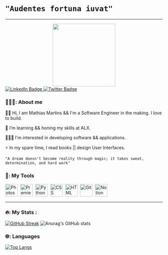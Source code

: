 # ```"Audentes fortuna iuvat"```
________________________________

<div id="header" align="center">
  <img src="https://media.giphy.com/media/3o72Fis3O08ru2BqQ8/giphy.gif" width="200"/>
</div>

<div id="badges">
  <a href="https://www.linkedin.com/in/mathias-martins-agtctwd07/">
    <img src="https://img.shields.io/badge/LinkedIn-blue?style=for-the-badge&logo=linkedin&logoColor=white" alt="LinkedIn Badge"/>
  </a>
  <a href="https://twitter.com/montybasquiart">
    <img src="https://img.shields.io/badge/Twitter-blue?style=for-the-badge&logo=twitter&logoColor=white" alt="Twitter Badge"/>
  </a>
</div>

<img src="https://komarev.com/ghpvc/?username=montybasquiart&style=flat-square&color=blue" alt=""/>

### 👨🏿‍💻: About me

👋🏿 Hi, I am Mathias Martins && I'm a Software Engineer in the making. I love to build.

🌱 I’m learning && honing my skills at ALX.

👨🏿‍💻 I'm interested in developing software && applications.

⚡ In my spare time, I read books || design User Interfaces.

```"A dream doesn't become reality through magic; it takes sweat, determination, and hard work"```

### 🧰: My Tools

<div>



  <img src="https://cdn.jsdelivr.net/gh/devicons/devicon@latest/icons/photoshop/photoshop-original.svg" title="Photoshop" alt="Photoshop" width="40" height="40"/>&nbsp;
  <img src="https://cdn.jsdelivr.net/gh/devicons/devicon@latest/icons/premierepro/premierepro-original.svg" title="Premierepro" alt="Premierepro" width="40" height="40"/>&nbsp;
  <img src="https://cdn.jsdelivr.net/gh/devicons/devicon@latest/icons/python/python-original.svg" title="Python" alt="Python" width="40" height="40"/>&nbsp;
  <img src="https://github.com/devicons/devicon/blob/master/icons/css3/css3-plain-wordmark.svg"  title="CSS3" alt="CSS" width="40" height="40"/>&nbsp;
  <img src="https://github.com/devicons/devicon/blob/master/icons/html5/html5-original.svg" title="HTML5" alt="HTML" width="40" height="40"/>&nbsp;
  <img src="https://github.com/devicons/devicon/blob/master/icons/git/git-original-wordmark.svg" title="Git" alt="Git" width="40" height="40"/>&nbsp;
  <img src="https://cdn.jsdelivr.net/gh/devicons/devicon@latest/icons/notion/notion-original.svg" title="Notion" alt="Notion" width="40" height="40" />
  
</div>
  <!--<img src="https://github.com/devicons/devicon/blob/master/icons/javascript/javascript-original.svg" title="JavaScript" alt="JavaScript" width="40" height="40"/>&nbsp;-->
  <!--<img src="https://github.com/devicons/devicon/blob/master/icons/mysql/mysql-original-wordmark.svg" title="MySQL"  alt="MySQL" width="40" height="40"/>&nbsp;-->


---

### 🔥: My Stats :

[![GitHub Streak](http://github-readme-streak-stats.herokuapp.com?user=montybasquiart&theme=dark&background=000000)](https://git.io/streak-stats)
![Anurag's GitHub stats](https://github-readme-stats.vercel.app/api?username=montybasquiart&show_icons=true&theme=transparent)

### 🌐: Languages

[![Top Langs](https://github-readme-stats.vercel.app/api/top-langs/?username=montybasquiart&layout=compact&theme=vision-friendly-dark)](https://github.com/anuraghazra/github-readme-stats)

